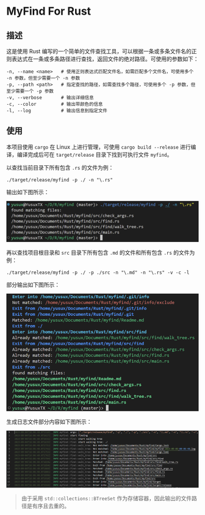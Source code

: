 # MyFind For Rust

## 描述

这是使用 Rust 编写的一个简单的文件查找工具，可以根据一条或多条文件名的正则表达式在一条或多条路径进行查找，返回文件的绝对路径。可使用的参数如下：

``` shell
-n, --name <name>   # 使用正则表达式匹配文件名，如需匹配多个文件名，可使用多个 -n 参数，但至少需要一个 -n 参数
-p, --path <path>   # 指定查找的路径，如需查找多个路径，可使用多个 -p 参数，但至少需要一个 -p 参数
-v, --verbose       # 输出详细信息
-c, --color         # 输出带颜色的信息
-l, --log           # 输出信息到指定文件
```

## 使用

本项目使用 `cargo` 在 Linux 上进行管理，可使用 `cargo build --release` 进行编译，编译完成后可在 `target/release` 目录下找到可执行文件 `myfind`。

以查找当前目录下所有包含 `.rs` 的文件为例：

``` shell
./target/release/myfind -p ./ -n "\.rs"
```

输出如下图所示：

![img_0](assets/img_0.png)

再以查找项目根目录和 `src` 目录下所有包含 `.md` 的文件和所有包含 `.rs` 的文件为例：

``` shell
./target/release/myfind -p ./ -p ./src -n "\.md" -n "\.rs" -v -c -l
```

部分输出如下图所示：

![img_1](assets/img_1.png)

生成日志文件部分内容如下图所示：

![img_2](assets/img_2.png)

> 由于采用 `std::collections::BTreeSet` 作为存储容器，因此输出的文件路径是有序且去重的。